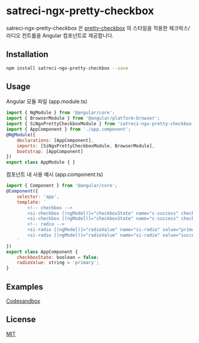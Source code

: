 # satreci-ngx-pretty-checkbox

satreci-ngx-pretty-checkbox 은 [pretty-checkbox](https://lokesh-coder.github.io/pretty-checkbox/) 의 스타일을 적용한 체크박스/라디오 컨트롤을 Angular 컴포넌트로 제공합니다.

## Installation

```bash
npm install satreci-ngx-pretty-checkbox --save
```

## Usage

Angular 모듈 파일 (app.module.ts)

```javascript
import { NgModule } from '@angular/core';
import { BrowserModule } from '@angular/platform-browser';
import { SiNgxPrettyCheckboxModule } from 'satreci-ngx-pretty-checkbox';
import { AppComponent } from './app.component';
@NgModule({
    declarations: [AppComponent],
    imports: [SiNgxPrettyCheckboxModule, BrowserModule],
    bootstrap: [AppComponent]
})
export class AppModule { }
```

컴포넌트 내 사용 예시 (app.component.ts)

```javascript
import { Component } from '@angular/core';
@Component({
    selector: 'app',
    template: `
        <!-- checkbox -->
        <si-checkbox [(ngModel)]="checkboxState" name="c-success" checkboxClass="p-success">Success</si-checkbox>
        <si-checkbox [(ngModel)]="checkboxState" name="c-success" checkboxClass="p-success">Success</si-checkbox>
        <!-- radio -->
        <si-radio [(ngModel)]="radioValue" name="si-radio" value="primary" radioClass="p-primary-o">Primary</si-radio>
        <si-radio [(ngModel)]="radioValue" name="si-radio" value="success" radioClass="p-success-o">Success</si-radio>
    `
})
export class AppComponent {
    checkboxState: boolean = false;
    radioValue: string = 'primary';
}
```

## Examples

[Codesandbox](https://codesandbox.io/s/github/satrec-initiative/satreci-ngx-pretty-checkbox)

## License

[MIT](https://choosealicense.com/licenses/mit/)

